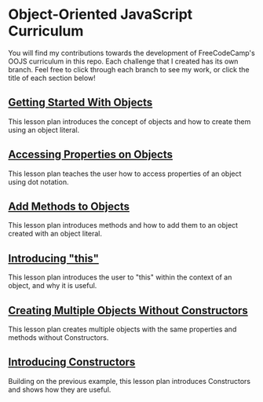 <h1>Object-Oriented JavaScript Curriculum</h1>
<p>You will find my contributions towards the development of FreeCodeCamp's OOJS curriculum in this repo. Each challenge that I created has its own branch. Feel free to click through each branch to see my work, or click the title of each section below!</p>

<h2><a href="https://github.com/silvestrijonathan/OOJS_curriculum/blob/getting_started_with_objects/Objects%20101/Lesson.md">Getting Started With Objects</a></h2>
<p>This lesson plan introduces the concept of objects and how to create them using an object literal.</p>

<h2><a href="https://github.com/silvestrijonathan/OOJS_curriculum/blob/accessing_properties_of_objects/Accessing%20Properties%20on%20Objects/Lesson.md">Accessing Properties on Objects</a></h2>
<p>This lesson plan teaches the user how to access properties of an object using dot notation.</p>

<h2><a href="https://github.com/silvestrijonathan/OOJS_curriculum/blob/add_methods_to_objects/Methods%20on%20Objects/Lesson.md">Add Methods to Objects</a></h2>
<p>This lesson plan introduces methods and how to add them to an object created with an object literal.</p>

<h2><a href="https://github.com/silvestrijonathan/OOJS_curriculum/blob/intro_to_this/This/Lesson.md">Introducing "this"</a></h2>
<p>This lesson plan introduces the user to "this" within the context of an object, and why it is useful.</p>

<h2><a href="https://github.com/silvestrijonathan/OOJS_curriculum/blob/similar_objects_without_constructors/Objects%20without%20Constructors/Lesson.md">Creating Multiple Objects Without Constructors</a></h2>
<p>This lesson plan creates multiple objects with the same properties and methods without Constructors.</p>

<h2><a href="https://github.com/silvestrijonathan/OOJS_curriculum/blob/introducing_constructors/Constructors/Lesson.md">Introducing Constructors</a></h2>
<p>Building on the previous example, this lesson plan introduces Constructors and shows how they are useful.</p>